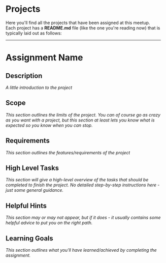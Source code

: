 # Projects

Here you'll find all the projects that have been assigned at this meetup. Each project has a **README.md** file (like the one you're reading now) that is typically laid out as follows:

<hr />

# Assignment Name

## Description
*A little introduction to the project*

## Scope
*This section outlines the limits of the project. You can of course go as crazy as you want with a project, but this section at least lets you know what is expected so you know when you can stop.*

## Requirements
*This section outlines the features/requirements of the project*

## High Level Tasks
*This section will give a high-level overview of the tasks that should be completed to finish the project. No detailed step-by-step instructions here - just some general guidance.*

## Helpful Hints
*This section may or may not appear, but if it does - it usually contains some helpful advice to put you on the right path.*

## Learning Goals
*This section outlines what you'll have learned/achieved by completing the assignment.*